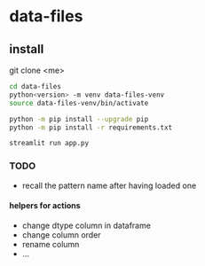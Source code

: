 # data-files

## install

git clone \<me\>

```bash
cd data-files
python<version> -m venv data-files-venv
source data-files-venv/bin/activate

python -m pip install --upgrade pip
python -m pip install -r requirements.txt

streamlit run app.py
```

### TODO
* recall the pattern name after having loaded one
#### helpers for actions
* change dtype column in dataframe  
* change column order  
* rename column  
* ...

